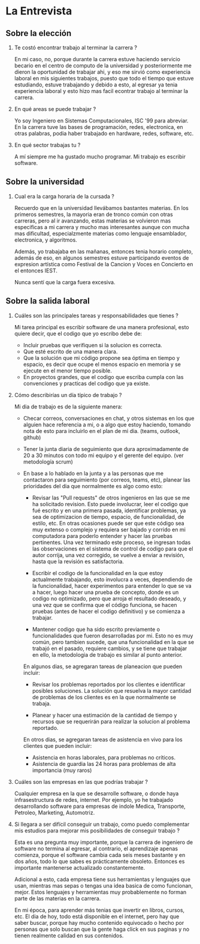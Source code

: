 # La Entrevista

## Sobre la elección

1. Te costó encontrar trabajo al terminar la carrera ?

   En mi caso, no, porque durante la carrera estuve haciendo servicio becario en el centro de computo de la universidad y posteriormente me dieron la oportunidad de trabajar ahi, y eso me sirvió como experiencia laboral en mis siguientes trabajos, puesto que todo el tiempo que estuve estudiando, estuve trabajando y debido a esto, al egresar ya tenia experiencia laboral y esto hizo mas facil econtrar trabajo al terminar la carrera.

1. En qué areas se puede trabajar ?

   Yo soy Ingeniero en Sistemas Computacionales, ISC '99 para abreviar.  En la carrera tuve las bases de programación, redes, electronica, en otras palabras, podia haber trabajado en hardware, redes, software, etc.

1. En qué sector trabajas tu ?

   A mí siempre me ha gustado mucho programar. Mi trabajo es escribir software.

## Sobre la universidad

1. Cual era la carga horaria de la cursada ?

   Recuerdo que en la universidad llevábamos bastantes materias. En los primeros semestres, la mayoria eran de tronco común con otras carreras, pero al ir avanzando, estas materias se volvieron mas especificas a mi carrera y mucho mas interesantes aunque con mucha mas dificultad, especialzmente materias como lenguaje ensamblador, electronica, y algoritmos.
   
    Además, yo trabajaba en las mañanas, entonces tenia horario completo, además de eso, en algunos semestres estuve participando eventos de expresion artística como Festival de la Cancion y Voces en Concierto en el entonces IEST.

   Nunca sentí que la carga fuera excesiva.

## Sobre la salida laboral

1. Cuáles son las principales tareas y responsabilidades que tienes ?

   Mi tarea principal es escribir software de una manera profesional, esto quiere decir, que el codigo que yo escribo debe de:

   - Incluir pruebas que verifiquen si la solucion es correcta.
   - Que esté escrito de una manera clara.
   - Que la solución que mi código propone sea óptima en tiempo y espacio, es decir que ocupe el menos espacio en memoria y se ejecute en el menor tiempo posible.
   - En proyectos grandes, que el codigo que escriba cumpla con las convenciones y practicas del codigo que ya existe.

1. Cómo describirías un día típico de trabajo ?

   Mi dia de trabajo es de la siguiente manera:

   - Checar correos, conversaciones en chat, y otros sistemas en los que alguien hace referencia a mi, o a algo que estoy haciendo, tomando nota de esto para incluirlo en el plan de mi dia. (teams, outlook, github)
   - Tener la junta diaria de seguimiento que dura aproximadamente de 20 a 30 minutos con todo mi equipo y el gerente del equipo. (ver metodología scrum)
   - En base a lo hablado en la junta y a las personas que me contactaron para seguimiento (por correos, teams, etc), planear las prioridades del dia que normalmente es algo como esto:

      - Revisar las "Pull requests" de otros ingenieros en las que se me ha solicitado revision. Esto puede involucrar, leer el codigo que fué escrito y en una primera pasada, identificar problemas, ya sea de optimizacion de tiempo, espacio, de funcionalidad, de estilo, etc.  En otras ocasiones puede ser que este código sea muy extenso o complejo y requiera ser bajado y corrido en mi computadora para poderlo entender y hacer las pruebas pertinentes.  Una vez terminado este proceso, se ingresan todas las observaciones en el sistema de control de codigo para que el autor corrija, una vez corregido, se vuelve a enviar a revisión, hasta que la revisión es satisfactoria.

      - Escribir el codigo de la funcionalidad en la que estoy actualmente trabajando, esto involucra a veces, dependiendo de la funcionalidad, hacer experimentos para entender lo que se va a hacer, luego hacer una prueba de concepto, donde es un codigo no optimizado, pero que arroja el resultado deseado, y una vez que se confirma que el código funciona, se hacen pruebas (antes de hacer el codigo definitivo) y se comienza a trabajar.

      - Mantener codigo que ha sido escrito previamente o funcionalidades que fueron desarrolladas por mi. Esto no es muy común, pero tambien sucede, que una funcionalidad en la que se trabajó en el pasado, requiere cambios, y se tiene que trabajar en ello, la metodologia de trabajo es similar al punto anterior.

      En algunos dias, se agregaran tareas de planeacion que pueden incluir:

      - Revisar los problemas reportados por los clientes e identificar posibles soluciones. La solución que resuelva la mayor cantidad de problemas de los clientes es en la que normalmente se trabaja.

      - Planear y hacer una estimación de la cantidad de tiempo y recursos que se requerirán para realizar la solucion al problema reportado.

      En otros dias, se agregaran tareas de asistencia en vivo para los clientes que pueden incluir:

      - Asistencia en horas laborales, para problemas no críticos.
      - Asistencia de guardia las 24 horas para problemas de alta importancia (muy raros)

1. Cuáles son las empresas en las que podrías trabajar ?

   Cualquier empresa en la que se desarrolle software, o donde haya infrasestructura de redes, internet.  Por ejemplo, yo he trabajado desarrollando software para empresas de indole Medica, Transporte, Petroleo, Marketing, Automotriz. 
   
1. Si llegara a ser difícil conseguir un trabajo, como puedo complementar mis estudios para mejorar mis posibilidades de conseguir trabajo ?

   Esta es una pregunta muy importante, porque la carrera de ingeniero de software no termina al egresar, al contrario, el aprendizaje apenas comienza, porque el software cambia cada seis meses bastante y en dos años, todo lo que sabes es prácticamente obsoleto. Entonces es importante mantenerse actualizado constantemente.
   
   Adicional a esto, cada empresa tiene sus herramientas y lenguajes que usan, mientras mas sepas o tengas una idea basica de como funcionan, mejor. Estos lenguajes y herramientas muy probablemente no forman parte de las materias en la carrera.

   En mi época, para aprender más tenias que invertir en libros, cursos, etc. El dia de hoy, todo está disponible en el internet, pero hay que saber buscar, porque hay mucho contenido equivocado o hecho por personas que solo buscan que la gente haga click en sus paginas y no tienen realmente calidad en sus contenidos.